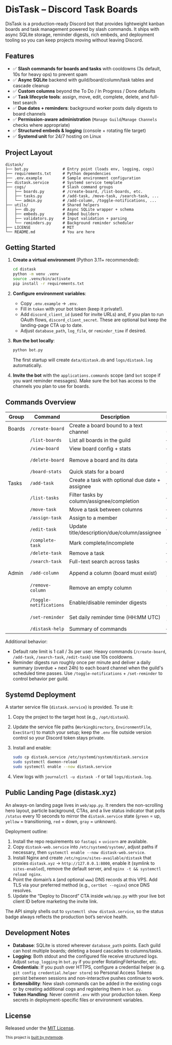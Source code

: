 # DisTask – Discord Task Boards

DisTask is a production-ready Discord bot that provides lightweight kanban boards and task management powered by slash commands. It ships with async SQLite storage, reminder digests, rich embeds, and deployment tooling so you can keep projects moving without leaving Discord.

## Features

- ✅ **Slash commands for boards and tasks** with cooldowns (3s default, 10s for heavy ops) to prevent spam
- ✅ **Async SQLite** backend with guild/board/column/task tables and cascade cleanup
- ✅ **Custom columns** beyond the To Do / In Progress / Done defaults
- ✅ **Task lifecycle tools**: assign, move, edit, complete, delete, and full-text search
- ✅ **Due dates + reminders**: background worker posts daily digests to board channels
- ✅ **Permission-aware administration** (`Manage Guild`/`Manage Channels` checks where appropriate)
- ✅ **Structured embeds & logging** (console + rotating file target)
- ✅ **Systemd unit** for 24/7 hosting on Linux

## Project Layout

```
distask/
├── bot.py               # Entry point (loads env, logging, cogs)
├── requirements.txt     # Python dependencies
├── .env.example         # Sample environment configuration
├── distask.service      # Systemd service template
├── cogs/                # Slash command groups
│   ├── boards.py        # /create-board, /list-boards, etc.
│   ├── tasks.py         # /add-task, /move-task, /search-task, ...
│   └── admin.py         # /add-column, /toggle-notifications, ...
├── utils/               # Shared helpers
│   ├── db.py            # Async SQLite wrapper + schema
│   ├── embeds.py        # Embed builders
│   ├── validators.py    # Input validation + parsing
│   └── reminders.py     # Background reminder scheduler
├── LICENSE              # MIT
└── README.md            # You are here
```

## Getting Started

1. **Create a virtual environment** (Python 3.11+ recommended):

   ```bash
   cd distask
   python -m venv .venv
   source .venv/bin/activate
   pip install -r requirements.txt
   ```

2. **Configure environment variables**:

   - Copy `.env.example` → `.env`.
   - Fill in `token` with your bot token (keep it private!).
   - Add `discord_client_id` (used for invite URLs) and, if you plan to run OAuth flows, `discord_client_secret`. These are optional but keep the landing-page CTA up to date.
   - Adjust `database_path`, `log_file`, or `reminder_time` if desired.

3. **Run the bot locally**:

   ```bash
   python bot.py
   ```

   The first startup will create `data/distask.db` and `logs/distask.log` automatically.

4. **Invite the bot** with the `applications.commands` scope (and `bot` scope if you want reminder messages). Make sure the bot has access to the channels you plan to use for boards.

## Commands Overview

| Group  | Command | Description | Permissions |
|--------|---------|-------------|-------------|
| Boards | `/create-board` | Create a board bound to a text channel | Manage Guild |
|        | `/list-boards` | List all boards in the guild | — |
|        | `/view-board` | View board config + stats | — |
|        | `/delete-board` | Remove a board and its data | Manage Guild |
|        | `/board-stats` | Quick stats for a board | — |
| Tasks  | `/add-task` | Create a task with optional due date + assignee | — |
|        | `/list-tasks` | Filter tasks by column/assignee/completion | — |
|        | `/move-task` | Move a task between columns | — |
|        | `/assign-task` | Assign to a member | — |
|        | `/edit-task` | Update title/description/due/column/assignee | — |
|        | `/complete-task` | Mark complete/incomplete | — |
|        | `/delete-task` | Remove a task | — |
|        | `/search-task` | Full-text search across tasks | — |
| Admin  | `/add-column` | Append a column (board must exist) | Manage Channels |
|        | `/remove-column` | Remove an empty column | Manage Channels |
|        | `/toggle-notifications` | Enable/disable reminder digests | Manage Guild |
|        | `/set-reminder` | Set daily reminder time (HH:MM UTC) | Manage Guild |
|        | `/distask-help` | Summary of commands | — |

Additional behavior:

- Default rate limit is 1 call / 3s per user. Heavy commands (`/create-board`, `/add-task`, `/search-task`, `/edit-task`) use 10s cooldowns.
- Reminder digests run roughly once per minute and deliver a daily summary (overdue + next 24h) to each board channel when the guild's scheduled time passes. Use `/toggle-notifications` + `/set-reminder` to control behavior per guild.

## Systemd Deployment

A starter service file (`distask.service`) is provided. To use it:

1. Copy the project to the target host (e.g., `/opt/distask`).
2. Update the service file paths (`WorkingDirectory`, `EnvironmentFile`, `ExecStart`) to match your setup; keep the `.env` file outside version control so your Discord token stays private.
3. Install and enable:

   ```bash
   sudo cp distask.service /etc/systemd/system/distask.service
   sudo systemctl daemon-reload
   sudo systemctl enable --now distask.service
   ```

4. View logs with `journalctl -u distask -f` or tail `logs/distask.log`.

## Public Landing Page (distask.xyz)

An always-on landing page lives in `web/app.py`. It renders the non-scrolling hero layout, particle background, CTAs, and a live status indicator that polls `/status` every 10 seconds to mirror the `distask.service` state (`green` = up, `yellow` = transitioning, `red` = down, `gray` = unknown).

Deployment outline:

1. Install the repo requirements so `fastapi` + `uvicorn` are available.
2. Copy `distask-web.service` into `/etc/systemd/system/`, adjust paths if necessary, then `systemctl enable --now distask-web.service`.
3. Install Nginx and create `/etc/nginx/sites-available/distask` that proxies `distask.xyz` → `http://127.0.0.1:8000`, enable it (symlink to `sites-enabled`), remove the default server, and `nginx -t && systemctl reload nginx`.
4. Point the domain’s `A` (and optional `www`) DNS records at this VPS. Add TLS via your preferred method (e.g., `certbot --nginx`) once DNS resolves.
5. Update the “Deploy to Discord” CTA inside `web/app.py` with your live bot client ID before marketing the invite link.

The API simply shells out to `systemctl show distask.service`, so the status badge always reflects the production bot’s service health.

## Development Notes

- **Database**: SQLite is stored wherever `database_path` points. Each guild can host multiple boards; deleting a board cascades to columns/tasks.
- **Logging**: Both stdout and the configured file receive structured logs. Adjust `setup_logging` in `bot.py` if you prefer RotatingFileHandler, etc.
- **Credentials**: If you push over HTTPS, configure a credential helper (e.g. `git config credential.helper store`) so Personal Access Tokens persist between sessions and non-interactive pushes continue to work.
- **Extensibility**: New slash commands can be added in the existing cogs or by creating additional cogs and registering them in `bot.py`.
- **Token Handling**: Never commit `.env` with your production token. Keep secrets in deployment-specific files or environment variables.

## License

Released under the [MIT License](LICENSE).

<sub>This project is [built by nytemode](https://nytemode.com).</sub>
